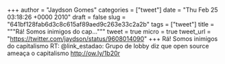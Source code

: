 
+++
author = "Jaydson Gomes"
categories = ["tweet"]
date = "Thu Feb 25 03:18:26 +0000 2010"
draft = false
slug = "641bf128fab6d3c8c615af89aed9c263e33c2a2b"
tags = ["tweet"]
title = """Rá! Somos inimigos do cap..."""
tweet = true
micro = true
tweet_url = "https://twitter.com/jaydson/status/9608014090"
+++
Rá! Somos inimigos do capitalismo RT: @link_estadao: Grupo de lobby diz que open source ameaça o capitalismo http://ow.ly/1b20r
